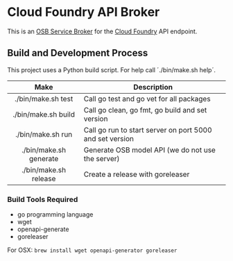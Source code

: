 # Cloud Foundry API Broker

This is an [OSB Service Broker](https://www.openservicebrokerapi.org/) for the [Cloud Foundry](https://www.cloudfoundry.org/) API endpoint.  

## Build and Development Process

This project uses a Python build script. For help call ´./bin/make.sh help´.

|          Make          | Description                                              |
|:----------------------:|----------------------------------------------------------|
| ./bin/make.sh test     | Call go test and go vet for all packages                 |
| ./bin/make.sh build    | Call go clean, go fmt, go build and set version          |
| ./bin/make.sh run      | Call go run to start server on port 5000 and set version |
| ./bin/make.sh generate | Generate OSB model API (we do not use the server)        |
| ./bin/make.sh release  | Create a release with goreleaser                         |



### Build Tools Required

- go programming language
- wget
- openapi-generate
- goreleaser
  
For OSX: `brew install wget openapi-generator goreleaser`

